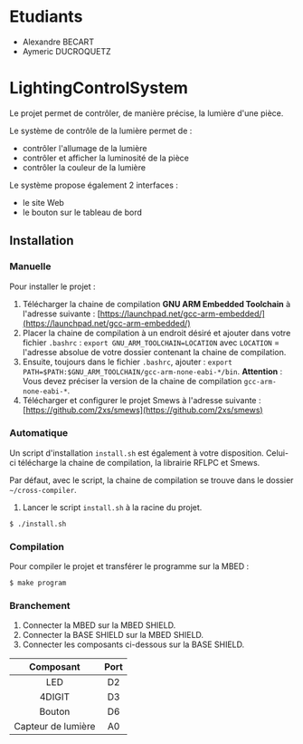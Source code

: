 # Etudiants

- Alexandre BECART
- Aymeric DUCROQUETZ

# LightingControlSystem

Le projet permet de contrôler, de manière précise, la lumière d'une pièce.

Le système de contrôle de la lumière permet de :
- contrôler l'allumage de la lumière
- contrôler et afficher la luminosité de la pièce
- contrôler la couleur de la lumière

Le système propose également 2 interfaces :
- le site Web
- le bouton sur le tableau de bord

## Installation

### Manuelle

Pour installer le projet :

1. Télécharger la chaine de compilation **GNU ARM Embedded Toolchain** à l'adresse suivante : [https://launchpad.net/gcc-arm-embedded/](https://launchpad.net/gcc-arm-embedded/)
2. Placer la chaine de compilation à un endroit désiré et ajouter dans votre fichier `.bashrc`  : `export GNU_ARM_TOOLCHAIN=LOCATION` avec `LOCATION` = l'adresse absolue de votre dossier contenant la chaine de compilation.
3. Ensuite, toujours dans le fichier `.bashrc`, ajouter : `export PATH=$PATH:$GNU_ARM_TOOLCHAIN/gcc-arm-none-eabi-*/bin`. **Attention** : Vous devez préciser la version de la chaine de compilation `gcc-arm-none-eabi-*`.
4. Télécharger et configurer le projet Smews à l'adresse suivante : [https://github.com/2xs/smews](https://github.com/2xs/smews)

### Automatique

Un script d'installation `install.sh` est également à votre disposition. Celui-ci télécharge la chaine de compilation, la librairie RFLPC et Smews.

Par défaut, avec le script, la chaine de compilation se trouve dans le dossier `~/cross-compiler`.

1. Lancer le script `install.sh` à la racine du projet.

```shell
$ ./install.sh
```

### Compilation

Pour compiler le projet et transférer le programme sur la MBED :

```shell
$ make program
```

### Branchement

1. Connecter la MBED sur la MBED SHIELD.
2. Connecter la BASE SHIELD sur la MBED SHIELD.
3. Connecter les composants ci-dessous sur la BASE SHIELD.

|      Composant     | Port |
|:------------------:|:----:|
|         LED        |  D2  |
|       4DIGIT       |  D3  |
|       Bouton       |  D6  |
| Capteur de lumière |  A0  |
